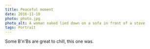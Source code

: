 ```yaml
---
title: Peaceful moment
date: 2016-11-10
photo: photo.jpg
photo_alt: A woman naked lied down on a sofa in front of a stove
tags: Portrait
---
```


Some B'n'Bs are great to chill, this one was.
